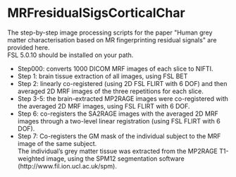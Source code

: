 # MRFresidualSigsCorticalChar
The step-by-step image processing scripts for the paper "Human grey matter characterisation based on MR fingerprinting residual signals" are provided here. <br/>
FSL 5.0.10 should be installed on your path. <br/>
<ul>
  <li>Step000: converts 1000 DICOM MRF images of each slice to NIFTI.  </li>
  <li>Step 1: brain tissue extraction of all images, using FSL BET </li>  
  <li>Step 2: linearly co-registered (using 2D FSL FLIRT with 6 DOF) and then averaged 2D MRF images of the three repetitions for each slice. </li> 
  <li>Step 3-5: the brain-extracted MP2RAGE images were co-registered with the averaged 2D MRF images, using FSL FLIRT with 6 DOF.  </li>
  <li>Step 6: co-registers the SA2RAGE images with the averaged 2D MRF images through a two-level linear registration (using FSL FLIRT with 6 DOF).</li>
  <li>Step 7: Co-registers the GM mask of the individual subject to the MRF image of the same subject. <br/>
  The individual’s grey matter tissue was extracted from the MP2RAGE T1-weighted image, using the SPM12 segmentation software (http://www.fil.ion.ucl.ac.uk/spm). </li>
</ul>


